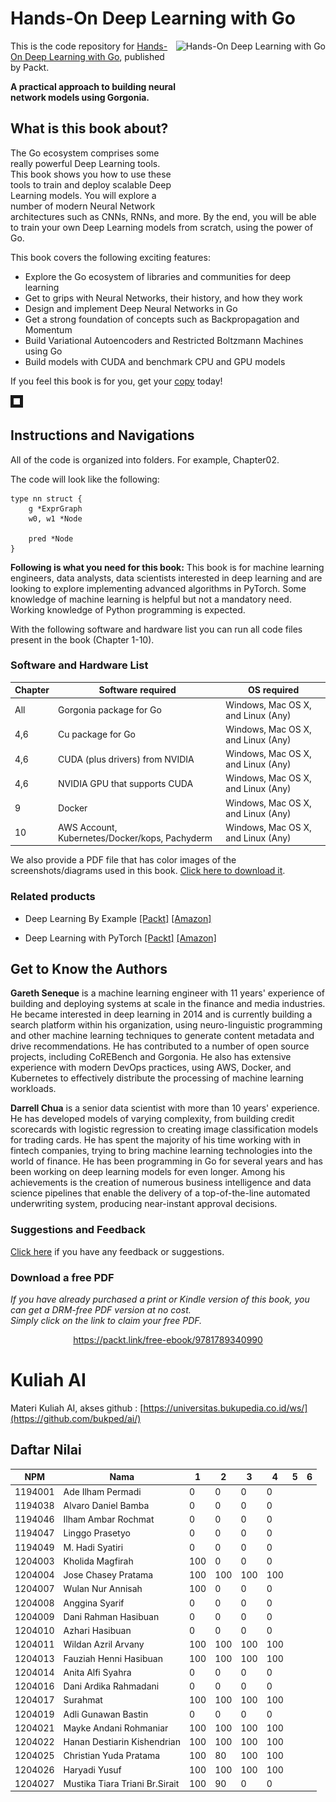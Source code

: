 


# Hands-On Deep Learning with Go 

<a href="https://www.packtpub.com/in/big-data-and-business-intelligence/hands-deep-learning-go?utm_source=github&utm_medium=repository&utm_campaign="><img src="https://www.packtpub.com/media/catalog/product/cache/e4d64343b1bc593f1c5348fe05efa4a6/9/7/9781789340990-original.jpeg" alt="Hands-On Deep Learning with Go " height="256px" align="right"></a>

This is the code repository for [Hands-On Deep Learning with Go](https://www.packtpub.com/in/big-data-and-business-intelligence/hands-deep-learning-go?utm_source=github&utm_medium=repository&utm_campaign=), published by Packt.

**A practical approach to building neural network models using Gorgonia.**

## What is this book about?
The Go ecosystem comprises some really powerful Deep Learning tools. This book shows you how to use these tools to train and deploy scalable Deep Learning models. You will explore a number of modern Neural Network architectures such as CNNs, RNNs, and more. By the end, you will be able to train your own Deep Learning models from scratch, using the power of Go.	

This book covers the following exciting features:

* Explore the Go ecosystem of libraries and communities for deep learning
* Get to grips with Neural Networks, their history, and how they work
* Design and implement Deep Neural Networks in Go
* Get a strong foundation of concepts such as Backpropagation and Momentum
* Build Variational Autoencoders and Restricted Boltzmann Machines using Go
* Build models with CUDA and benchmark CPU and GPU models


If you feel this book is for you, get your [copy](https://www.amazon.com/dp/1789340993) today!

<a href="https://www.packtpub.com/?utm_source=github&utm_medium=banner&utm_campaign=GitHubBanner"><img src="https://raw.githubusercontent.com/PacktPublishing/GitHub/master/GitHub.png" 
alt="https://www.packtpub.com/" border="5" /></a>




## Instructions and Navigations
All of the code is organized into folders. For example, Chapter02.

The code will look like the following:
```
type nn struct {
    g *ExprGraph
    w0, w1 *Node

    pred *Node
}
```

**Following is what you need for this book:**
This book is for machine learning engineers, data analysts, data scientists interested in deep learning and are looking to explore implementing advanced algorithms in PyTorch. Some knowledge of machine learning is helpful but not a mandatory need. Working knowledge of Python programming is expected.

With the following software and hardware list you can run all code files present in the book (Chapter 1-10).
### Software and Hardware List
| Chapter | Software required | OS required |
| -------- | ------------------------------------ | ----------------------------------- |
| All | Gorgonia package for Go | Windows, Mac OS X, and Linux (Any) |
| 4,6 | Cu package for Go | Windows, Mac OS X, and Linux (Any) |
| 4,6 | CUDA (plus drivers) from NVIDIA | Windows, Mac OS X, and Linux (Any) |
| 4,6 | NVIDIA GPU that supports CUDA | Windows, Mac OS X, and Linux (Any) |
| 9 | Docker | Windows, Mac OS X, and Linux (Any) |
| 10 | AWS Account, Kubernetes/Docker/kops, Pachyderm | Windows, Mac OS X, and Linux (Any) |


We also provide a PDF file that has color images of the screenshots/diagrams used in this book. [Click here to download it](https://static.packt-cdn.com/downloads/9781789340990_ColorImages.pdf).

### Related products
* Deep Learning By Example  [[Packt]](https://www.packtpub.com/big-data-and-business-intelligence/deep-learning-example?utm_source=github&utm_medium=repository&utm_campaign=) [[Amazon]](https://www.amazon.com/dp/1788399900)

* Deep Learning with PyTorch  [[Packt]](https://www.packtpub.com/big-data-and-business-intelligence/deep-learning-pytorch?utm_source=github&utm_medium=repository&utm_campaign=) [[Amazon]](https://www.amazon.com/dp/1788624335)


## Get to Know the Authors
**Gareth Seneque** is a machine learning engineer with 11 years' experience of building and deploying systems at scale in the finance and media industries. He became interested in deep learning in 2014 and is currently building a search platform within his organization, using neuro-linguistic programming and other machine learning techniques to generate content metadata and drive recommendations. He has contributed to a number of open source projects, including CoREBench and Gorgonia. He also has extensive experience with modern DevOps practices, using AWS, Docker, and Kubernetes to effectively distribute the processing of machine learning workloads.

**Darrell Chua** is a senior data scientist with more than 10 years' experience. He has developed models of varying complexity, from building credit scorecards with logistic regression to creating image classification models for trading cards. He has spent the majority of his time working with in fintech companies, trying to bring machine learning technologies into the world of finance. He has been programming in Go for several years and has been working on deep learning models for even longer. Among his achievements is the creation of numerous business intelligence and data science pipelines that enable the delivery of a top-of-the-line automated underwriting system, producing near-instant approval decisions.



### Suggestions and Feedback
[Click here](https://docs.google.com/forms/d/e/1FAIpQLSdy7dATC6QmEL81FIUuymZ0Wy9vH1jHkvpY57OiMeKGqib_Ow/viewform) if you have any feedback or suggestions.


### Download a free PDF

 <i>If you have already purchased a print or Kindle version of this book, you can get a DRM-free PDF version at no cost.<br>Simply click on the link to claim your free PDF.</i>
<p align="center"> <a href="https://packt.link/free-ebook/9781789340990">https://packt.link/free-ebook/9781789340990 </a> </p>


# Kuliah AI
Materi Kuliah AI, akses github : [https://universitas.bukupedia.co.id/ws/](https://github.com/bukped/ai/)


## Daftar Nilai 

| NPM      | Nama | 1 | 2 | 3 | 4 | 5 | 6 |
| ----------- | ----------- | ----------- | ----------- | ----------- | ----------- | ----------- | ----------- |
| 1194001      | Ade Ilham Permadi | 0 | 0 | 0  | 0 |  | |
| 1194038   | Alvaro Daniel Bamba | 0 | 0 | 0 | 0 |  | |
| 1194046   | Ilham Ambar Rochmat | 0 | 0 | 0 | 0|  |  |
| 1194047   | Linggo Prasetyo | 0 | 0 | 0 | 0 |  |  |
| 1194049   | M. Hadi Syatiri | 0 | 0 | 0 | 0 |  |  |
| 1204003   | Kholida Magfirah | 100 | 0 | 0 | 0 |  |  |
| 1204004   | Jose Chasey Pratama | 100 | 100 | 100 | 100 |  |  |
| 1204007   | Wulan Nur Annisah | 100 | 0 | 0 | 0 |  |  |
| 1204008   | Anggina Syarif | 0 | 0 | 0 | 0 |  |  |
| 1204009   | Dani Rahman Hasibuan | 0 | 0 | 0 | 0 |  |  |
| 1204010   | Azhari Hasibuan | 0 | 0 | 0 | 0 |  |  |
| 1204011   | Wildan Azril Arvany | 100 | 100 | 100 | 100 |  |  |
| 1204013   | Fauziah Henni Hasibuan | 100 | 100 | 100 | 100 |  |  |
| 1204014   | Anita Alfi Syahra | 0 | 0 | 0 | 0 |  |  |
| 1204016   | Dani Ardika Rahmadani | 0 | 0 | 0 | 0 |  |  |  |
| 1204017   | Surahmat | 100 | 100 | 100 | 100 |  |  |
| 1204019   | Adli Gunawan Bastin | 0 | 0 | 0 | 0 |  |  |
| 1204021   | Mayke Andani Rohmaniar | 100 | 100 | 100 | 100 |  |  |
| 1204022   | Hanan Destiarin Kishendrian | 100 | 100 | 100 | 100 |  |  |
| 1204025   | Christian Yuda Pratama | 100 | 80 | 100 | 100 |  |  |
| 1204026   | Haryadi Yusuf | 100 | 100 | 100 | 100 |  |  |
| 1204027   | Mustika Tiara Triani Br.Sirait | 100 | 90 | 0 | 0 |  |  |



